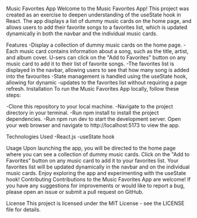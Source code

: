 Music Favorites App
Welcome to the Music Favorites App! This project was created as an exercise to deepen understanding of the useState hook in React. The app displays a list of dummy music cards on the home page, and allows users to add their favorite songs to a favorites list, which is updated dynamically in both the navbar and the individual music cards.

Features
-Display a collection of dummy music cards on the home page.
-Each music card contains information about a song, such as the title, artist, and album cover.
U-sers can click on the "Add to Favorites" button on any music card to add it to their list of favorite songs.
-The favorites list is displayed in the navbar, allowing users to see that how many song is added into the favourites
-State management is handled using the useState hook, allowing for dynamic -updates to the favorites list without requiring a page refresh.
Installation
To run the Music Favorites App locally, follow these steps:

-Clone this repository to your local machine.
-Navigate to the project directory in your terminal.
-Run npm install to install the project dependencies.
-Run npm run dev to start the development server.
Open your web browser and navigate to http://localhost:5173 to view the app.

Technologies Used
-React.js
-useState hook

Usage
Upon launching the app, you will be directed to the home page where you can see a collection of dummy music cards.
Click on the "Add to Favorites" button on any music card to add it to your favorites list.
Your favorites list will be updated dynamically in the navbar and on the individual music cards.
Enjoy exploring the app and experimenting with the useState hook!
Contributing
Contributions to the Music Favorites App are welcome! If you have any suggestions for improvements or would like to report a bug, please open an issue or submit a pull request on GitHub.

License
This project is licensed under the MIT License - see the LICENSE file for details.
